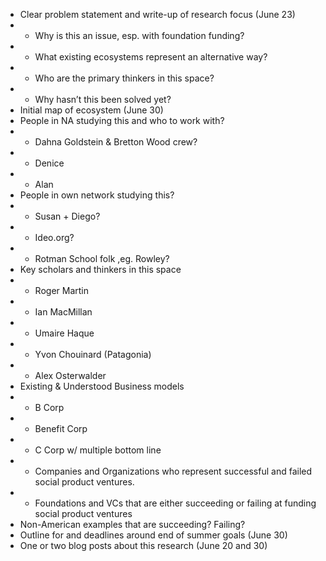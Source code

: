- Clear problem statement and write-up of research focus (June 23)
- - Why is this an issue, esp. with foundation funding?
- - What existing ecosystems represent an alternative way?
- - Who are the primary thinkers in this space?
- - Why hasn’t this been solved yet?
- Initial map of ecosystem (June 30)
- People in NA studying this and who to work with?
- - Dahna Goldstein & Bretton Wood crew?
- - Denice
- - Alan
- People in own network studying this?
- - Susan + Diego?
- - Ideo.org?
- - Rotman School folk ,eg. Rowley?
- Key scholars and thinkers in this space
- - Roger Martin
- - Ian MacMillan
- - Umaire Haque
- - Yvon Chouinard (Patagonia)
- - Alex Osterwalder
- Existing & Understood Business models
- - B Corp
- - Benefit Corp
- - C Corp w/ multiple bottom line
- - Companies and Organizations who represent successful and failed social product ventures.
- - Foundations and VCs that are either succeeding or failing at funding social product ventures
- Non-American examples that are succeeding? Failing?
- Outline for and deadlines around end of summer goals (June 30)
- One or two blog posts about this research (June 20 and 30)
